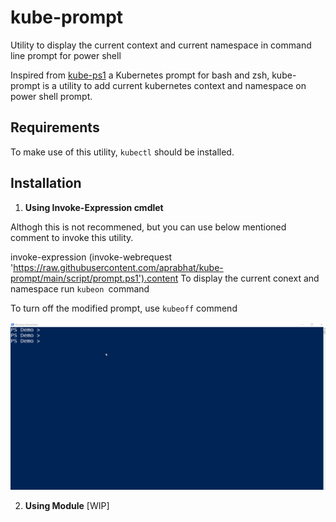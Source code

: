 # kube-prompt

Utility to display the current context and current namespace in command line prompt for power shell

Inspired from [kube-ps1](https://github.com/jonmosco/kube-ps1) a Kubernetes prompt for bash and zsh, kube-prompt is a utility to add current kubernetes context and namespace on power shell prompt.

## Requirements

To make use of this utility, `kubectl` should be installed.

## Installation

1. **Using Invoke-Expression cmdlet**

Althogh this is not recommened, but you can use below mentioned comment to invoke this utility.

invoke-expression (invoke-webrequest 'https://raw.githubusercontent.com/aprabhat/kube-prompt/main/script/prompt.ps1').content
To display the current conext and namespace run `kubeon `command

To turn off the modified prompt, use `kubeoff` commend

![](/screenshots/dot-sourcing.gif)

2. **Using Module**
   [WIP]
